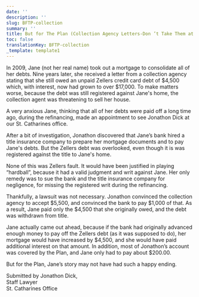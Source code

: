 ```yaml
---
date: ''
description: ''
slug: BFTP-collection
summary: ''
title: But for The Plan (Collection Agency Letters-Don ’t Take Them at Face Value)
toc: false
translationKey: BFTP-collection
_template: template1
---
```


In 2009, Jane (not her real name) took out a mortgage to consolidate all of her debts. Nine years later, she received a letter from a collection agency stating that she still owed an unpaid Zellers credit card debt of $4,500 which, with interest, now had grown to over $17,000. To make matters worse, because the debt was still registered against Jane's home, the collection agent was threatening to sell her house.

A very anxious Jane, thinking that all of her debts were paid off a long time ago, during the refinancing, made an appointment to see Jonathon Dick at our St. Catharines office.

After a bit of investigation, Jonathon discovered that Jane’s bank hired a title insurance company to prepare her mortgage documents and to pay Jane's debts. But the Zellers debt was overlooked, even though it is was registered against the title to Jane's home.

None of this was Zellers fault. It would have been justified in playing “hardball”, because it had a valid judgment and writ against Jane. Her only remedy was to sue the bank and the title insurance company for negligence, for missing the registered writ during the refinancing.

Thankfully, a lawsuit was not necessary. Jonathon convinced the collection agency to accept $5,500, and convinced the bank to pay $1,000 of that. As a result, Jane paid only the $4,500 that she originally owed, and the debt was withdrawn from title.

Jane actually came out ahead, because if the bank had originally advanced enough money to pay off the Zellers debt (as it was supposed to do), her mortgage would have increased by $4,500, and she would have paid additional interest on that amount. In addition, most of Jonathon’s account was covered by the Plan, and Jane only had to pay about $200.00.

But for the Plan, Jane’s story may not have had such a happy ending.

Submitted by Jonathon Dick,  
Staff Lawyer  
St. Catharines Office
